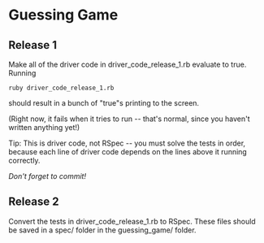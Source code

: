 # Guessing Game

## Release 1

Make all of the driver code in driver_code_release_1.rb evaluate to true. Running

    ruby driver_code_release_1.rb

should result in a bunch of "true"s printing to the screen.

(Right now, it fails when it tries to run -- that's normal, since you haven't written anything yet!)

Tip: This is driver code, not RSpec -- you must solve the tests in order, because each line of driver code depends on the lines above it running correctly.

*Don't forget to commit!*

## Release 2

Convert the tests in driver_code_release_1.rb to RSpec. These files should be saved in a spec/ folder in the guessing_game/ folder.
